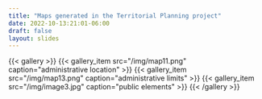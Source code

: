 ```yaml
---
title: "Maps generated in the Territorial Planning project"
date: 2022-10-13:21:01-06:00
draft: false
layout: slides
---
```


{{< gallery >}}
  {{< gallery_item src="/img/map11.png" caption="administrative location" >}}
  {{< gallery_item src="/img/map13.png" caption="administrative limits" >}}
  {{< gallery_item src="/img/image3.jpg" caption="public elements" >}}
{{< /gallery >}}
